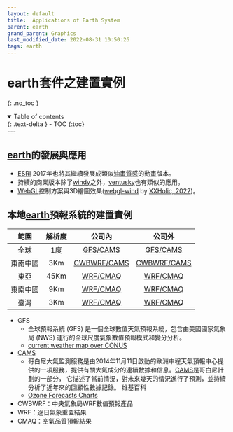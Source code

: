 ```yaml
---
layout: default
title:  Applications of Earth System
parent: earth
grand_parent: Graphics
last_modified_date: 2022-08-31 10:50:26
tags: earth
---
```


# earth套件之建置實例
{: .no_toc }

<details open markdown="block">
  <summary>
    Table of contents
  </summary>
  {: .text-delta }
- TOC
{:toc}
</details>
---

## [earth][ens]的發展與應用

- [ESRI][esri] 2017年也將其繼續發展成類似[油畫質感](http://esri.github.io/wind-js/)的動畫版本。
- 持續的商業版本除了[windy][windy]之外，[ventusky](https://www.ventusky.com/)也有類似的應用。
- [WebGL][webgl]控制方案與3D繪圖效果([webgl-wind](https://mapbox.github.io/webgl-wind/demo/) by [XXHolic, 2022][XXHolic])。

## 本地[earth][ens]預報系統的建置實例

範圍|解析度|公司內|公司外
:-:|:-:|:-:|:-:
全球|1度|[GFS/CAMS](http://200.200.31.47:8080)|[GFS/CAMS](http://125.229.149.182:8080)
東南中國|3Km|[CWBWRF/CAMS](http://200.200.31.47:8083)|[CWBWRF/CAMS](http://125.229.149.182:8083)
東亞|45Km|[WRF/CMAQ](http://200.200.31.47:8084)|[WRF/CMAQ](http://125.229.149.182:8084)
東南中國|9Km|[WRF/CMAQ](http://200.200.31.47:8085)|[WRF/CMAQ](http://125.229.149.182:8085)
臺灣|3Km|[WRF/CMAQ](http://200.200.31.47:8086)|[WRF/CMAQ](http://125.229.149.182:8086)

- GFS
  - 全球預報系統 (GFS) 是一個全球數值天氣預報系統，包含由美國國家氣象局 (NWS) 運行的全球尺度氣象數值預報模式和變分分析。
  - [current weather map over CONUS ](http://www.wpc.ncep.noaa.gov/noaa/noaa.gif)
- [CAMS][CAMS_desc]
  - 哥白尼大氣監測服務是由2014年11月11日啟動的歐洲中程天氣預報中心提供的一項服務，提供有關大氣成分的連續數據和信息。[CAMS][CAMS_desc]是哥白尼計劃的一部分， 它描述了當前情況，對未來幾天的情況進行了預測，並持續分析了近年來的回顧性數據記錄。 维基百科
  - [Ozone Forecasts Charts](https://atmosphere.copernicus.eu/charts/cams/ozone-forecasts?facets=undefined&time=2022083000,102,2022090306&projection=classical_south_east_asia_and_indonesia&layer_name=composition_o3_surface)
- CWBWRF：中央氣象局WRF數值預報產品
- WRF：逐日氣象重置結果  
- CMAQ：空氣品質預報結果

[ens]: <https://earth.nullschool.net/> "earth, a visualization of global weather conditions, forecast by supercomputers, updated every three hours"
[tkw]: <https://air.nullschool.net/> "東京都環境局環境改善部大気保全課, 東京都風速"
[陈晖2016]: <https://m.fx361.com/news/2016/1119/9135816.html> "陈晖, 范玉鑫, 陈杨,及 吴天亭(2016), 吉林省WRF模式数值预报可视化系统设计, 现代农业科技2016年4期."
[esri]: <https://zh.m.wikipedia.org/zh-tw/美國環境系統研究所公司> "美國環境系統研究所公司Environmental Systems Research Institute, Inc"
[webgl]: <https://zh.wikipedia.org/zh-tw/WebGL> "WebGL是一種JavaScript API，用於在不使用外掛程式的情況下在任何相容的網頁瀏覽器中呈現互動式2D和3D圖形。"
[XXHolic]: <https://developpaper.com/how-i-build-a-wind-map-with-webgl/> "How I build a wind map with webgl, 2022-2-12"
[windy]: <https://www.windy.com/> "Windy是一家提供天氣預報服務的捷克公司，由伊沃·盧卡喬維奇於2014年11月創立。 Windy提供的天氣預報基於美國國家海洋和大氣管理局全球預報系統、歐洲中期天氣預報中心及瑞士NEMS模型的數據。"
[CAMS_desc]: <https://ads.atmosphere.copernicus.eu/cdsapp#!/dataset/cams-global-atmospheric-composition-forecasts?tab=overview> "CAMS每天2次進行全球大氣成分的5天預報，包括50多種氣狀物和7種顆粒物(沙漠塵埃、海鹽、有機物、黑碳、硫酸鹽、硝酸鹽和銨氣溶膠)。初始條件為衛星及地面觀測數據同化分析結果，允許在地面觀測數據覆蓋率低、或無法直接觀測到的大氣污染物進行估計，除此之外，它還使用到基於調查清單或觀測反衍的排放估計，以作為表面的邊界條件。"